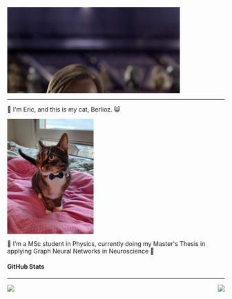 <!-- [![Header](./hello_there.gif "Berlioz")](https://github.com/elindgren/elindgren/) -->
<img align="center" src="./hello_there.gif" width="400px">

---

👋 I'm Eric, and this is my cat, Berlioz. &#128570;

<img align="center" src="./berlioz.jpg" width="200px">

🔭 I’m a MSc student in Physics, currently doing my Master's Thesis in applying Graph Neural Networks in Neuroscience &#129504;

#### GitHub Stats
---

<div>
  <img align="left" src="https://github-readme-stats.vercel.app/api/?username=elindgren&theme=synthwave" />
  <img align="right" src="https://github-readme-stats.vercel.app/api/top-langs/?username=elindgren&theme=synthwave" />
</div>

<!--
**elindgren/elindgren** is a ✨ _special_ ✨ repository because its `README.md` (this file) appears on your GitHub profile.
<img src="./berlioz.jpg" width="30px">
Here are some ideas to get you started:

- 🔭 I’m currently working on ...
- 🌱 I’m currently learning ...
- 👯 I’m looking to collaborate on ...
- 🤔 I’m looking for help with ...
- 💬 Ask me about ...
- 📫 How to reach me: ...
- 😄 Pronouns: ...
- ⚡ Fun fact: ...
-->
